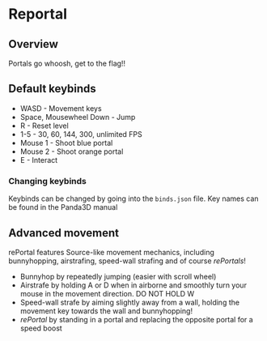 # Reportal

## Overview

Portals go whoosh, get to the flag!!

## Default keybinds

- WASD - Movement keys
- Space, Mousewheel Down - Jump
- R - Reset level
- 1-5 - 30, 60, 144, 300, unlimited FPS
- Mouse 1 - Shoot blue portal
- Mouse 2 - Shoot orange portal
- E - Interact

### Changing keybinds

Keybinds can be changed by going into the `binds.json` file. Key names can be found in the Panda3D manual

## Advanced movement

rePortal features Source-like movement mechanics, including bunnyhopping, airstrafing, speed-wall strafing and of course *rePortals*!

- Bunnyhop by repeatedly jumping (easier with scroll wheel)
- Airstrafe by holding A or D when in airborne and smoothly turn your mouse in the movement direction. DO NOT HOLD W
- Speed-wall strafe by aiming slightly away from a wall, holding the movement key towards the wall and bunnyhopping!
- *rePortal* by standing in a portal and replacing the opposite portal for a speed boost